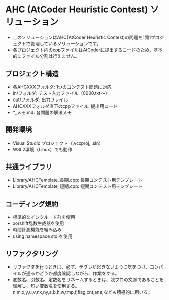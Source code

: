 # AHC (AtCoder Heuristic Contest) ソリューション

- このソリューションはAHC(AtCoder Heuristic Contest)の問題を1問1プロジェクトで管理しているソリューションです。
- 各プロジェクト内のcppファイルはAtCoderに提出するコードのため、基本的にファイル分割は行えません。

## プロジェクト構造
- 各AHCXXXフォルダ: 1つのコンテスト問題に対応
- in/フォルダ: テスト入力ファイル（0000.txt～）
- out/フォルダ: 出力ファイル
- AHCXXXフォルダ直下のcppファイル: 提出用コード
- *_メモ.md: 各問題の解法メモ

## 開発環境
- Visual Studio プロジェクト（.vcxproj, .sln）
- WSL2環境（Linux）でも動作

## 共通ライブラリ
- Library/AHCTemplate_長期.cpp: 長期コンテスト用テンプレート
- Library/AHCTemplate_短期.cpp: 短期コンテスト用テンプレート

## コーディング規約
- 標準的なインクルード群を使用
- xorshift乱数生成器を使用
- 時間計測機能を組み込み
- using namespace std;を使用

## リファクタリング
- リファクタを行うときは、必ず、デグレが起きないように気をつけ、コンパイルが通るかどうか都度確認しながら、作業をする。
- 変数名、引数名、定数名をリネームするときは、競プロの文脈であることを理解し、短い変数名を使用する。n,m,x,y,u,v,nx,ny,a,b,h,w,tmp,f,flag,cnt,ans,なども積極的に用いる。